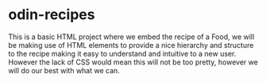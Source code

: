 # odin-recipes
This is a basic HTML project where we embed the recipe of a Food, we will be making use of HTML elements to provide a nice hierarchy and structure to the recipe making it easy to understand and intuitive to a new user. However the lack of CSS would mean this will not be too pretty, however we will do our best with what we can. 